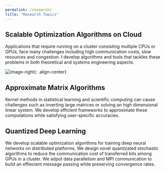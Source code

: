 ```yaml
---
permalink: /research/
title: "Research Topics"
---
```

## Scalable Optimization Algorithms on Cloud

Applications that require running on a cluster consisting multiple CPUs or GPUs, face many challenges including high communication costs, slow resources and congestion. I develop algorithms and tools that tackles these problems in both theoretical and systems engineering aspects.

![image-right]({{site.url}}{{site.baseurl}}/assets/images/ML.jpg){: .align-center}


## Approximate Matrix Algorithms

Kernel methods in statistical learning and scientific computing can cause challenges such as inverting large matrices or solving an high dimensional linear system. We develop efficient frameworks to approximate these computations while satisfying user-specific accuracies.
  
## Quantized Deep Learning

We develop scalable optimization algorithms for training deep neural networks on distributed platforms. We design novel quantizated stochastic algorithms to reduce the communication cost of transferred bits among GPUs in a cluster. We adpot data parallelism and MPI communication to build an effiecient message passing while preserving convergence rates.
    







